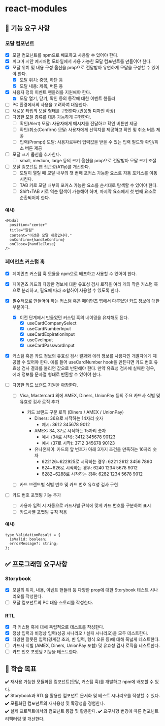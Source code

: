 # react-modules

## 🎯 기능 요구 사항

### 모달 컴포넌트

- [x] 모달 컴포넌트를 npm으로 배포하고 사용할 수 있어야 한다.
- [x] 피그마 시안 예시처럼 모바일에서 사용 가능한 모달 컴포넌트를 만들어야 한다.
- [x] 모달 위치 및 내용 구성 옵션을 prop으로 전달받아 유연하게 모달을 구성할 수 있어야 한다.
  - [x] 모달 위치: 중앙, 하단 등
  - [x] 모달 내용: 제목, 버튼 등
- [x] 사용자 정의 이벤트 핸들러를 지원해야 한다.
  - [x] 모달 열기, 닫기, 확인 등의 동작에 대한 이벤트 핸들러
- [ ] PC 환경에서의 사용을 고려하여 대응한다.
- [ ] 새로운 타입의 모달 형태를 구현한다.(반응형 디자인 확장)
- [ ] 다양한 모달 종류를 대응 가능하게 구현한다.
  - [ ] 확인(Alert) 모달: 사용자에게 메시지를 전달하고 확인 버튼만 제공
  - [ ] 확인/취소(Confirm) 모달: 사용자에게 선택지를 제공하고 확인 및 취소 버튼 제공
  - [ ] 입력(Prompt) 모달: 사용자로부터 입력값을 받을 수 있는 입력 필드와 확인/취소 버튼 제공
- [ ] 모달 크기 옵션을 추가한다.
  - [ ] small, medium, large 등의 크기 옵션을 prop으로 전달받아 모달 크기 조절
- [ ] 모달 컴포넌트 웹 접근성(A11y)를 개선한다.
  - [ ] 모달이 열릴 때 모달 내부의 첫 번째 포커스 가능한 요소로 자동 포커스를 이동시킨다.
  - [ ] TAB 키로 모달 내부의 포커스 가능한 요소를 순서대로 탐색할 수 있어야 한다.
  - [ ] Shift+TAB 키로 역순 탐색이 가능해야 하며, 마지막 요소에서 첫 번째 요소로 순환되어야 한다.

#### 예시)

```tsx
<Modal
  position="center"
  title="알림"
  content="이것은 모달 내용입니다."
  onConfirm={handleConfirm}
  onClose={handleClose}
/>
```

### 페이먼츠 커스텀 훅

- [x] 페이먼츠 커스텀 훅 모듈을 npm으로 배포하고 사용할 수 있어야 한다.
- [x] 페이먼츠 카드의 다양한 정보에 대한 유효성 검사 로직을 여러 개의 작은 커스텀 훅으로 분리하고, 필요에 따라 조합하여 사용할 수 있도록 한다.
- [x] 필수적으로 만들어야 하는 커스텀 훅은 페이먼츠 앱에서 다루었던 카드 정보에 대한 부분이다.
  - [x] 이전 단계에서 만들었던 커스텀 훅의 네이밍을 유지해도 된다.
    - [x] useCardCompanySelect
    - [x] useCardNumberInput
    - [x] useCardExpirationInput
    - [x] useCvcInput
    - [x] useCardPasswordInput
- [x] 커스텀 훅은 카드 정보의 유효성 검사 결과와 에러 정보를 사용자인 개발자에게 제공할 수 있어야 한다. 예를 들어 useCardNumber hook을 만든다면 카드 번호 유효성 검사 결과를 불리언 값으로 반환해야 한다. 만약 유효성 검사에 실패한 경우, 에러 정보를 문자열 형태로 반환할 수 있어야 한다.
- [ ] 다양한 카드 브랜드 지원을 확장한다.

  - [ ] Visa, Mastercard 외에 AMEX, Diners, UnionPay 등의 주요 카드사 식별 및 유효성 검사 로직 추가

    - 카드 브랜드 구분 로직 (Diners / AMEX / UnionPay)
      - Diners: 36으로 시작하는 14자리 숫자
        - 예시: 3612 345678 9012
      - AMEX: 34, 37로 시작하는 15자리 숫자
        - 예시 (34로 시작): 3412 345678 90123
        - 예시 (37로 시작): 3712 345678 90123
      - 유니온페이: 카드의 앞 번호가 아래 3가지 조건을 만족하는 16자리 숫자
        - 622126~622925로 시작하는 경우: 6221 2612 3456 7890
        - 624~626로 시작하는 경우: 6240 1234 5678 9012
        - 6282~6288로 시작하는 경우: 6282 1234 5678 9012

  - [ ] 카드 브랜드별 식별 번호 및 카드 번호 유효성 검사 구현

- [ ] 카드 번호 포맷팅 기능 추가
  - [ ] 사용자 입력 시 자동으로 카드사별 규칙에 맞게 카드 번호를 구분하여 표시
  - [ ] 카드사별 포맷팅 규칙 적용

#### 예시)

```tsx
type ValidationResult = {
  isValid: boolean;
  errorMessage?: string;
};
```

## ✅ 프로그래밍 요구사항

### Storybook

- [x] 모달의 위치, 내용, 이벤트 핸들러 등 다양한 prop에 대한 Storybook 테스트 시나리오를 작성한다.
- [ ] 모달 컴포넌트의 PC 대응 스토리를 작성한다.

### RTL

- [x] 각 커스텀 훅에 대해 독립적으로 테스트를 작성한다.
- [x] 정상 입력과 비정상 입력(성공 시나리오 / 실패 시나리오)을 모두 테스트한다.
- [x] 다양한 잘못된 입력(경계값 초과, 빈 입력, 형식 오류 등)에 대해 폭넓게 테스트한다.
- [ ] 카드사 식별 (AMEX, Diners, UnionPay 포함) 및 유효성 검사 로직을 테스트한다.
- [ ] 카드 번호 포맷팅 기능을 테스트한다.

## 📍 학습 목표

✔️ 재사용 가능한 모듈화된 컴포넌트(모달, 커스텀 훅)를 개발하고 npm에 배포할 수 있다.  
✔️ Storybook과 RTL을 활용한 컴포넌트 문서화 및 테스트 시나리오를 작성할 수 있다.
✔️ 모듈화된 컴포넌트의 재사용성 및 확장성을 경험한다.  
✔️ 실제 프로젝트에서의 컴포넌트 통합 및 활용한다.
✔️ 요구사항 변경에 따른 컴포넌트 리팩터링 및 개선한다.
